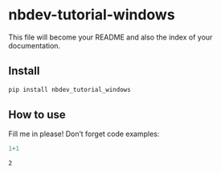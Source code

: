 nbdev-tutorial-windows
================

<!-- WARNING: THIS FILE WAS AUTOGENERATED! DO NOT EDIT! -->

This file will become your README and also the index of your
documentation.

## Install

``` sh
pip install nbdev_tutorial_windows
```

## How to use

Fill me in please! Don’t forget code examples:

``` python
1+1
```

    2
